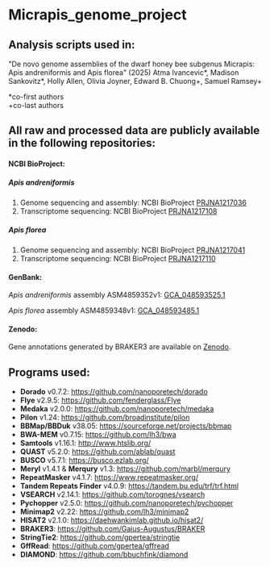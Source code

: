 # Micrapis_genome_project

## Analysis scripts used in:
"De novo genome assemblies of the dwarf honey bee subgenus Micrapis: Apis andreniformis and Apis florea" (2025) Atma Ivancevic*, Madison Sankovitz*, Holly Allen, Olivia Joyner, Edward B. Chuong+, Samuel Ramsey+

\*co-first authors  
\+co-last authors

## All raw and processed data are publicly available in the following repositories:

#### NCBI BioProject:
##### _Apis andreniformis_
1. Genome sequencing and assembly: NCBI BioProject [PRJNA1217036](https://www.ncbi.nlm.nih.gov/bioproject/?term=PRJNA1217036)
2. Transcriptome sequencing: NCBI BioProject [PRJNA1217108](https://www.ncbi.nlm.nih.gov/bioproject/?term=PRJNA1217108)

##### _Apis florea_
1. Genome sequencing and assembly: NCBI BioProject [PRJNA1217041](https://www.ncbi.nlm.nih.gov/bioproject/?term=PRJNA1217041)
2. Transcriptome sequencing: NCBI BioProject [PRJNA1217110](https://www.ncbi.nlm.nih.gov/bioproject/?term=PRJNA1217110)

#### GenBank:
_Apis andreniformis_ assembly ASM4859352v1: [GCA_048593525.1](https://www.ncbi.nlm.nih.gov/datasets/genome/GCA_048593525.1/)

_Apis florea_ assembly ASM4859348v1: [GCA_048593485.1](https://www.ncbi.nlm.nih.gov/datasets/genome/GCA_048593485.1/)

#### Zenodo:
Gene annotations generated by BRAKER3 are available on [Zenodo](https://doi.org/10.5281/zenodo.15048194).

## Programs used:

- **Dorado** v0.7.2: https://github.com/nanoporetech/dorado  
- **Flye** v2.9.5: https://github.com/fenderglass/Flye  
- **Medaka** v2.0.0: https://github.com/nanoporetech/medaka  
- **Pilon** v1.24: https://github.com/broadinstitute/pilon  
- **BBMap/BBDuk** v38.05: https://sourceforge.net/projects/bbmap  
- **BWA-MEM** v0.7.15: https://github.com/lh3/bwa  
- **Samtools** v1.16.1: http://www.htslib.org/  
- **QUAST** v5.2.0: https://github.com/ablab/quast  
- **BUSCO** v5.7.1: https://busco.ezlab.org/  
- **Meryl** v1.4.1 & **Merqury** v1.3: https://github.com/marbl/merqury  
- **RepeatMasker** v4.1.7: https://www.repeatmasker.org/  
- **Tandem Repeats Finder** v4.0.9: https://tandem.bu.edu/trf/trf.html  
- **VSEARCH** v2.14.1: https://github.com/torognes/vsearch  
- **Pychopper** v2.5.0: https://github.com/nanoporetech/pychopper  
- **Minimap2** v2.22: https://github.com/lh3/minimap2  
- **HISAT2** v2.1.0: https://daehwankimlab.github.io/hisat2/  
- **BRAKER3**: https://github.com/Gaius-Augustus/BRAKER  
- **StringTie2**: https://github.com/gpertea/stringtie  
- **GffRead**: https://github.com/gpertea/gffread  
- **DIAMOND**: https://github.com/bbuchfink/diamond  
